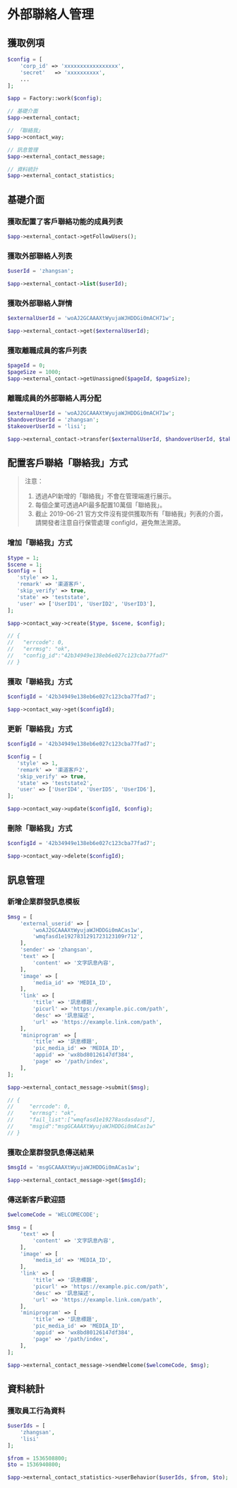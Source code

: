 # 外部聯絡人管理

## 獲取例項

```php
$config = [
    'corp_id' => 'xxxxxxxxxxxxxxxxx',
    'secret'   => 'xxxxxxxxxx',
    ...
];

$app = Factory::work($config);

// 基礎介面
$app->external_contact;

// 「聯絡我」
$app->contact_way;

// 訊息管理
$app->external_contact_message;

// 資料統計
$app->external_contact_statistics;
```

## 基礎介面

### 獲取配置了客戶聯絡功能的成員列表

```php
$app->external_contact->getFollowUsers();
```

### 獲取外部聯絡人列表

```php
$userId = 'zhangsan';

$app->external_contact->list($userId);
```

### 獲取外部聯絡人詳情

```php
$externalUserId = 'woAJ2GCAAAXtWyujaWJHDDGi0mACH71w';

$app->external_contact->get($externalUserId);
```


### 獲取離職成員的客戶列表

```php
$pageId = 0;
$pageSize = 1000;
$app->external_contact->getUnassigned($pageId, $pageSize);
```

### 離職成員的外部聯絡人再分配

```php
$externalUserId = 'woAJ2GCAAAXtWyujaWJHDDGi0mACH71w';
$handoverUserId = 'zhangsan';
$takeoverUserId = 'lisi';

$app->external_contact->transfer($externalUserId, $handoverUserId, $takeoverUserId);
```


## 配置客戶聯絡「聯絡我」方式

>  注意：
> 1. 透過API新增的「聯絡我」不會在管理端進行展示。
> 2. 每個企業可透過API最多配置10萬個「聯絡我」。
> 3. 截止 2019-06-21 官方文件沒有提供獲取所有「聯絡我」列表的介面，請開發者注意自行保管處理 configId，避免無法溯源。

### 增加「聯絡我」方式

```php
$type = 1;
$scene = 1;
$config = [
   'style' => 1,
   'remark' => '渠道客戶',
   'skip_verify' => true,
   'state' => 'teststate',
   'user' => ['UserID1', 'UserID2', 'UserID3'],
];

$app->contact_way->create($type, $scene, $config);

// {
//   "errcode": 0,
//   "errmsg": "ok",
//   "config_id":"42b34949e138eb6e027c123cba77fad7"　　
// }
```

### 獲取「聯絡我」方式

```php
$configId = '42b34949e138eb6e027c123cba77fad7';

$app->contact_way->get($configId);
```

### 更新「聯絡我」方式

```php
$configId = '42b34949e138eb6e027c123cba77fad7';

$config = [
   'style' => 1,
   'remark' => '渠道客戶2',
   'skip_verify' => true,
   'state' => 'teststate2',
   'user' => ['UserID4', 'UserID5', 'UserID6'],
];

$app->contact_way->update($configId, $config);
```

### 刪除「聯絡我」方式

```php
$configId = '42b34949e138eb6e027c123cba77fad7';

$app->contact_way->delete($configId);
```

## 訊息管理

### 新增企業群發訊息模板

```php
$msg = [
    'external_userid' => [
        'woAJ2GCAAAXtWyujaWJHDDGi0mACas1w',
        'wmqfasd1e1927831291723123109r712',
    ],
    'sender' => 'zhangsan',
    'text' => [
        'content' => '文字訊息內容',
    ],
    'image' => [
        'media_id' => 'MEDIA_ID',
    ],
    'link' => [
        'title' => '訊息標題',
        'picurl' => 'https://example.pic.com/path',
        'desc' => '訊息描述',
        'url' => 'https://example.link.com/path',
    ],
    'miniprogram' => [
        'title' => '訊息標題',
        'pic_media_id' => 'MEDIA_ID',
        'appid' => 'wx8bd80126147df384',
        'page' => '/path/index',
    ],
];

$app->external_contact_message->submit($msg);

// {
//     "errcode": 0,
//     "errmsg": "ok",
//     "fail_list":["wmqfasd1e19278asdasdasd"],
//     "msgid":"msgGCAAAXtWyujaWJHDDGi0mACas1w"
// }
```

### 獲取企業群發訊息傳送結果

```php
$msgId = 'msgGCAAAXtWyujaWJHDDGi0mACas1w';

$app->external_contact_message->get($msgId);
```

### 傳送新客戶歡迎語

```php
$welcomeCode = 'WELCOMECODE';

$msg = [
    'text' => [
        'content' => '文字訊息內容',
    ],
    'image' => [
        'media_id' => 'MEDIA_ID',
    ],
    'link' => [
        'title' => '訊息標題',
        'picurl' => 'https://example.pic.com/path',
        'desc' => '訊息描述',
        'url' => 'https://example.link.com/path',
    ],
    'miniprogram' => [
        'title' => '訊息標題',
        'pic_media_id' => 'MEDIA_ID',
        'appid' => 'wx8bd80126147df384',
        'page' => '/path/index',
    ],
];

$app->external_contact_message->sendWelcome($welcomeCode, $msg);
```


## 資料統計

### 獲取員工行為資料

```php
$userIds = [
    'zhangsan',
    'lisi'
];

$from = 1536508800;
$to = 1536940800;

$app->external_contact_statistics->userBehavior($userIds, $from, $to);
```


